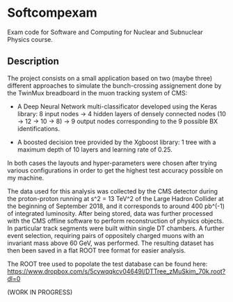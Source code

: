# Softcompexam

Exam code for Software and Computing for Nuclear and Subnuclear Physics course. 

## Description

The project consists on a small application based on two (maybe three) different approaches to simulate the bunch-crossing assignement done by the TwinMux breadboard in the muon tracking system of CMS:

- A Deep Neural Network multi-classificator developed using the Keras library: 8 input nodes -> 4 hidden layers of densely connected nodes (10 -> 12 -> 10 -> 8) -> 9 output nodes corresponding to the 9 possible BX identifications.

- A boosted decision tree provided by the Xgboost library: 1 tree with a maximum depth of 10 layers and learning rate of 0.25.

In both cases the layouts and hyper-parameters were chosen after trying various configurations in order to get the highest test accuracy possible on my machine.  

The data used for this analysis was collected by the CMS detector during the proton-proton running at s^2 = 13 TeV^2 of the Large Hadron Collider at the beginning of September 2018, and it corresponds to around 400 pb^(-1) of integrated luminosity. After being stored, data was further processed with the CMS offline software to perform reconstruction of physics objects. In particular track segments were built within single DT chambers. A further event selection, requiring pairs of oppositely charged muons with an invariant mass above 60 GeV, was performed. The resulting dataset has then been saved in a flat ROOT tree format for easier analysis.



The ROOT tree used to popolate the test database can be found here: https://www.dropbox.com/s/5cywqqkcv04649l/DTTree_zMuSkim_70k.root?dl=0

(WORK IN PROGRESS)

[comment]: # (This is done by supplying 15000  tracks to the NN for training. I have trained the NN on the Colaboratory platform developedby Google, due to the long time needed in order to complete the process.)